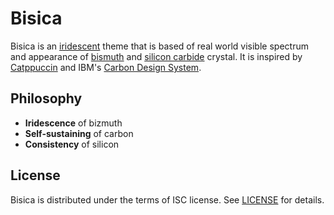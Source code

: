# Bisica

Bisica is an [iridescent](https://wikipedia.org/wiki/Iridescence) theme
that is based of real world visible spectrum and appearance of
[bismuth](https://en.wikipedia.org/wiki/Bismuth) and
[silicon carbide](https://en.wikipedia.org/wiki/Silicon_carbide) crystal.
It is inspired by [Catppuccin](https://catppuccin.com) and IBM's
[Carbon Design System](https://carbondesignsystem.com/).

## Philosophy

- **Iridescence** of bizmuth
- **Self-sustaining** of carbon
- **Consistency** of silicon

## License

Bisica is distributed under the terms of ISC license.
See [LICENSE](LICENSE) for details.
